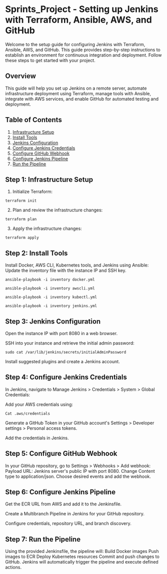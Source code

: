 # Sprints_Project - Setting up Jenkins with Terraform, Ansible, AWS, and GitHub

Welcome to the setup guide for configuring Jenkins with Terraform, Ansible, AWS, and GitHub. This guide provides step-by-step instructions to establish an environment for continuous integration and deployment. Follow these steps to get started with your project.

## Overview

This guide will help you set up Jenkins on a remote server, automate infrastructure deployment using Terraform, manage tools with Ansible, integrate with AWS services, and enable GitHub for automated testing and deployment.

## Table of Contents

1. [Infrastructure Setup](#step-1-infrastructure-setup)
2. [Install Tools](#step-2-install-tools)
3. [Jenkins Configuration](#step-3-jenkins-configuration)
4. [Configure Jenkins Credentials](#step-4-configure-jenkins-credentials)
5. [Configure GitHub Webhook](#step-5-configure-github-webhook)
6. [Configure Jenkins Pipeline](#step-6-configure-jenkins-pipeline)
7. [Run the Pipeline](#step-7-run-the-pipeline)

## Step 1: Infrastructure Setup

1. Initialize Terraform:
```shell
terraform init
```
2. Plan and review the infrastructure changes:
 
```shell
terraform plan
```
3. Apply the infrastructure changes:
   
```shell
terraform apply
```

## Step 2: Install Tools
Install Docker, AWS CLI, Kubernetes tools, and Jenkins using Ansible:
Update the inventory file with the instance IP and SSH key.

```shell
ansible-playbook -i inventory docker.yml
```
```shell
ansible-playbook -i inventory awscli.yml
```
```shell
ansible-playbook -i inventory kubectl.yml
```
```shell
ansible-playbook -i inventory jenkins.yml
```

## Step 3: Jenkins Configuration
Open the instance IP with port 8080 in a web browser.

SSH into your instance and retrieve the initial admin password:

```shell
sudo cat /var/lib/jenkins/secrets/initialAdminPassword
```

Install suggested plugins and create a Jenkins account.

## Step 4: Configure Jenkins Credentials
In Jenkins, navigate to Manage Jenkins > Credentials > System > Global Credentials:

Add your AWS credentials using:

```shell
Cat .aws/credentials
```
Generate a GitHub Token in your GitHub account's Settings > Developer settings > Personal access tokens.

Add the credentials in Jenkins.

## Step 5: Configure GitHub Webhook
In your GitHub repository, go to Settings > Webhooks > Add webhook:
Payload URL: Jenkins server's public IP with port 8080.
Change Content type to application/json.
Choose desired events and add the webhook.

## Step 6: Configure Jenkins Pipeline
Get the ECR URL from AWS and add it to the Jenkinsfile.

Create a Multibranch Pipeline in Jenkins for your GitHub repository.

Configure credentials, repository URL, and branch discovery.

## Step 7: Run the Pipeline
Using the provided Jenkinsfile, the pipeline will:
Build Docker images
Push images to ECR
Deploy Kubernetes resources
Commit and push changes to GitHub.
Jenkins will automatically trigger the pipeline and execute defined actions.
